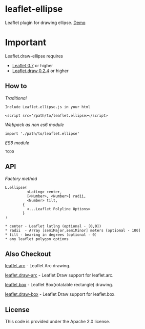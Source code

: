 # leaflet-ellipse
Leaflet plugin for drawing ellipse. [Demo](https://moebiussolutions.github.io/leaflet-ellipse/)
# Important
Leaflet.draw-ellipse requires 

+ [Leaflet 0.7](https://github.com/Leaflet/Leaflet/releases/tag/v0.7) or higher
+ [Leaflet.draw 0.2.4](https://github.com/Leaflet/Leaflet.draw/releases/tag/v0.2.4) or higher

## How to

*Traditional*

    Include Leaflet.ellipse.js in your html

    <script src='/path/to/leaflet.ellipse></script>

*Webpack as non es6 module*

    import './path/to/leaflet.ellipse'


*ES6 module*

    TODO

## API

*Factory method*

    L.ellipse(
              <LatLng> center,
              [<Number>, <Number>] radii,
              <Number> tilt,
            {  
              <...Leaflet Polyline Options>
            }
    )

    * center - Leaflet latlng (optional - [0,0])
    * radii  - Array [semiMajor,semiMinor] meters (optional - 100)
    * tilt - bearing in degrees (optional - 0)
    * any leaflet polygon options 

## Also Checkout


[leaflet.arc](https://github.com/jjwtay/leaflet.arc) - Leaflet Arc drawing.

[leaflet.draw-arc](https://github.com/jjwtay/leaflet.draw-arc) - Leaflet Draw support for leaflet.arc.

[leaflet.box](https://github.com/jjwtay/leaflet.box) - Leaflet Box(rotatable rectangle) drawing.

[leaflet.draw-box](https://github.com/jjwtay/leaflet.draw-box) - Leaflet Draw support for leaflet.box.

## License

This code is provided under the Apache 2.0 license.
